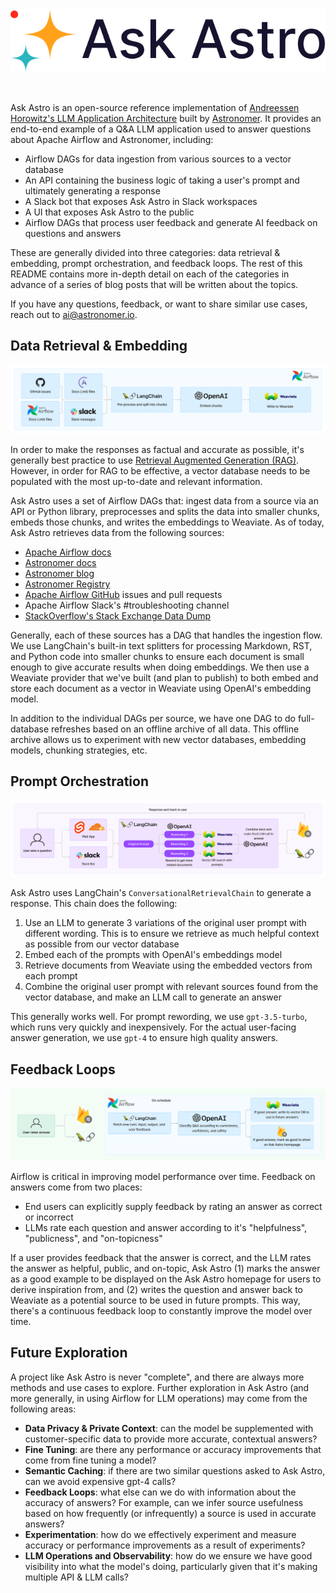 <br />

<p align="center">
  <img src="/static/logo.svg" />
</p>

<br />

Ask Astro is an open-source reference implementation of [Andreessen Horowitz's LLM Application Architecture](https://a16z.com/emerging-architectures-for-llm-applications/) built by [Astronomer](https://astronomer.io). It provides an end-to-end example of a Q&A LLM application used to answer questions about Apache Airflow and Astronomer, including:

- Airflow DAGs for data ingestion from various sources to a vector database
- An API containing the business logic of taking a user's prompt and ultimately generating a response
- A Slack bot that exposes Ask Astro in Slack workspaces
- A UI that exposes Ask Astro to the public
- Airflow DAGs that process user feedback and generate AI feedback on questions and answers

These are generally divided into three categories: data retrieval & embedding, prompt orchestration, and feedback loops. The rest of this README contains more in-depth detail on each of the categories in advance of a series of blog posts that will be written about the topics.

If you have any questions, feedback, or want to share similar use cases, reach out to ai@astronomer.io.

## Data Retrieval & Embedding
<p align="center">
  <img src="/static/ingestion.png" />
</p>

In order to make the responses as factual and accurate as possible, it's generally best practice to use [Retrieval Augmented Generation (RAG)](https://proceedings.neurips.cc/paper/2020/hash/6b493230205f780e1bc26945df7481e5-Abstract.html). However, in order for RAG to be effective, a vector database needs to be populated with the most up-to-date and relevant information.

Ask Astro uses a set of Airflow DAGs that: ingest data from a source via an API or Python library, preprocesses and splits the data into smaller chunks, embeds those chunks, and writes the embeddings to Weaviate. As of today, Ask Astro retrieves data from the following sources:

- [Apache Airflow docs](https://airflow.apache.org/docs/)
- [Astronomer docs](https://docs.astronomer.io)
- [Astronomer blog](https://www.astronomer.io/blog/)
- [Astronomer Registry](https://registry.astronomer.io)
- [Apache Airflow GitHub](https://github.com/apache/airflow) issues and pull requests
- Apache Airflow Slack's #troubleshooting channel
- [StackOverflow's Stack Exchange Data Dump](https://archive.org/details/stackexchange)

Generally, each of these sources has a DAG that handles the ingestion flow. We use LangChain's built-in text splitters for processing Markdown, RST, and Python code into smaller chunks to ensure each document is small enough to give accurate results when doing embeddings. We then use a Weaviate provider that we've built (and plan to publish) to both embed and store each document as a vector in Weaviate using OpenAI's embedding model.

In addition to the individual DAGs per source, we have one DAG to do full-database refreshes based on an offline archive of all data. This offline archive allows us to experiment with new vector databases, embedding models, chunking strategies, etc.


## Prompt Orchestration
<p align="center">
  <img src="/static/prompt-orchestration.png" />
</p>

Ask Astro uses LangChain's `ConversationalRetrievalChain` to generate a response. This chain does the following:

1. Use an LLM to generate 3 variations of the original user prompt with different wording. This is to ensure we retrieve as much helpful context as possible from our vector database
2. Embed each of the prompts with OpenAI's embeddings model
3. Retrieve documents from Weaviate using the embedded vectors from each prompt
4. Combine the original user prompt with relevant sources found from the vector database, and make an LLM call to generate an answer

This generally works well. For prompt rewording, we use `gpt-3.5-turbo`, which runs very quickly and inexpensively. For the actual user-facing answer generation, we use `gpt-4` to ensure high quality answers.


## Feedback Loops
<p align="center">
  <img src="/static/feedback-loops.png" />
</p>

Airflow is critical in improving model performance over time. Feedback on answers come from two places:

- End users can explicitly supply feedback by rating an answer as correct or incorrect
- LLMs rate each question and answer according to it's "helpfulness", "publicness", and "on-topicness"

If a user provides feedback that the answer is correct, and the LLM rates the answer as helpful, public, and on-topic, Ask Astro (1) marks the answer as a good example to be displayed on the Ask Astro homepage for users to derive inspiration from, and (2) writes the question and answer back to Weaviate as a potential source to be used in future prompts. This way, there's a continuous feedback loop to constantly improve the model over time.

## Future Exploration

A project like Ask Astro is never "complete", and there are always more methods and use cases to explore. Further exploration in Ask Astro (and more generally, in using Airflow for LLM operations) may come from the following areas:

- **Data Privacy & Private Context**: can the model be supplemented with customer-specific data to provide more accurate, contextual answers?
- **Fine Tuning**: are there any performance or accuracy improvements that come from fine tuning a model?
- **Semantic Caching**: if there are two similar questions asked to Ask Astro, can we avoid expensive gpt-4 calls?
- **Feedback Loops**: what else can we do with information about the accuracy of answers? For example, can we infer source usefulness based on how frequently (or infrequently) a source is used in accurate answers?
- **Experimentation**: how do we effectively experiment and measure accuracy or performance improvements as a result of experiments?
- **LLM Operations and Observability**: how do we ensure we have good visibility into what the model's doing, particularly given that it's making multiple API & LLM calls?
